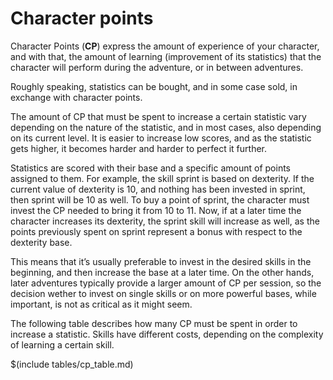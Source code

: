 # Character points

Character Points (**CP**) express the amount of experience of your character, 
and with that, the amount of learning (improvement of its statistics) that 
the character will perform during the adventure, or in between adventures.

Roughly speaking, statistics can be bought, and in some case sold, 
in exchange with character points.

The amount of CP that must be spent to increase a certain statistic vary depending 
on the nature of the statistic, and in most cases, also depending on its current level. 
It is easier to increase low scores, and as the statistic gets higher, it becomes harder 
and harder to perfect it further.

Statistics are scored with their base and a specific amount of points assigned to them. 
For example, the skill sprint is based on dexterity. If the current value of dexterity is 10, 
and nothing has been invested in sprint, then sprint will be 10 as well. To buy a point 
of sprint, the character must invest the CP needed to bring it from 10 to 11. Now, if 
at a later time the character increases its dexterity, the sprint skill will increase as well, 
as the points previously spent on sprint represent a bonus with respect to the dexterity base.

This means that it’s usually preferable to invest in the desired skills in the beginning, 
and then increase the base at a later time. On the other hands, later adventures typically 
provide a larger amount of CP per session, so the decision wether to invest on single skills 
or on more powerful bases, while important, is not as critical as it might seem.

The following table describes how many CP must be spent in order to increase a statistic. 
Skills have different costs, depending on the complexity of learning a certain skill.

$(include tables/cp_table.md)

